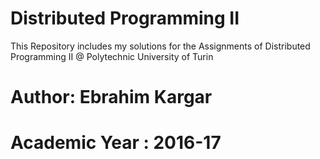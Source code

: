 # Distributed Programming II
This Repository includes my solutions for the Assignments of Distributed Programming II  @ Polytechnic University of Turin
# Author: Ebrahim Kargar
# Academic Year : 2016-17
